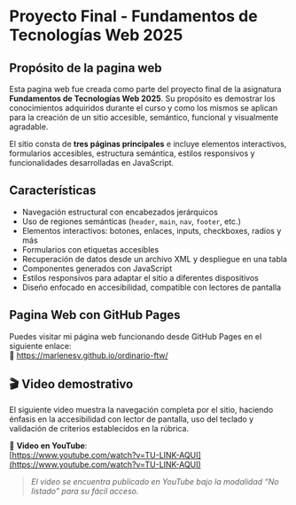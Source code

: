 # Proyecto Final - Fundamentos de Tecnologías Web 2025

## Propósito de la pagina web

Esta pagina web fue creada como parte del proyecto final de la asignatura **Fundamentos de Tecnologías Web 2025**. Su propósito es demostrar los conocimientos adquiridos durante el curso y como los mismos se aplican para la creación de un sitio accesible, semántico, funcional y visualmente agradable.

El sitio consta de **tres páginas principales** e incluye elementos interactivos, formularios accesibles, estructura semántica, estilos responsivos y funcionalidades desarrolladas en JavaScript.

## Características

- Navegación estructural con encabezados jerárquicos
- Uso de regiones semánticas (`header`, `main`, `nav`, `footer`, etc.)
- Elementos interactivos: botones, enlaces, inputs, checkboxes, radios y más
- Formularios con etiquetas accesibles
- Recuperación de datos desde un archivo XML y despliegue en una tabla
- Componentes generados con JavaScript
- Estilos responsivos para adaptar el sitio a diferentes dispositivos
- Diseño enfocado en accesibilidad, compatible con lectores de pantalla

## Pagina Web con GitHub Pages

Puedes visitar mi página web funcionando desde GitHub Pages en el siguiente enlace:  
🔗 https://marlenesv.github.io/ordinario-ftw/


## 🎬 Video demostrativo

El siguiente video muestra la navegación completa por el sitio, haciendo énfasis en la accesibilidad con lector de pantalla, uso del teclado y validación de criterios establecidos en la rúbrica.

🔗 **Video en YouTube**:  
[https://www.youtube.com/watch?v=TU-LINK-AQUI](https://www.youtube.com/watch?v=TU-LINK-AQUI)

> *El video se encuentra publicado en YouTube bajo la modalidad “No listado” para su fácil acceso.*
